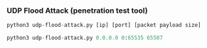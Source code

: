 ### UDP Flood Attack (penetration test tool)

```py
python3 udp-flood-attack.py [ip] [port] [packet payload size]
```

```py
python3 udp-flood-attack.py 0.0.0.0 0:65535 65507
```
